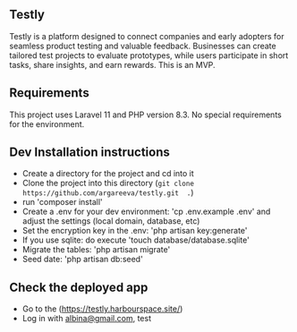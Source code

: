 ## Testly

Testly is a platform designed to connect companies and early adopters for seamless product testing and valuable feedback. Businesses can create tailored test projects to evaluate prototypes, while users participate in short tasks, share insights, and earn rewards.
This is an MVP.

## Requirements

This project uses Laravel 11 and PHP version 8.3. 
No special requirements for the environment. 

## Dev Installation instructions

- Create a directory for the project and cd into it
- Clone the project into this directory (`git clone https://github.com/argareeva/testly.git  .`)
- run 'composer install'
- Create a .env for your dev environment: 'cp .env.example .env' and adjust the settings (local domain, database, etc)
- Set the encryption key in the .env: 'php artisan key:generate'
- If you use sqlite: do execute 'touch database/database.sqlite'
- Migrate the tables: 'php artisan migrate'
- Seed date: 'php artisan db:seed'

## Check the deployed app

- Go to the (https://testly.harbourspace.site/)
- Log in with albina@gmail.com, test
